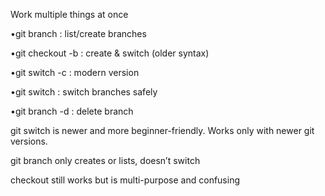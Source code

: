 Work multiple things at once 

 

•git branch : list/create branches 

•git checkout -b <branch> : create & switch (older syntax) 

•git switch -c <branch> : modern version 

•git switch <branch> : switch branches safely 

•git branch -d <branch> : delete branch 

git switch is newer and more beginner-friendly. Works only with newer git versions.  

git branch only creates or lists, doesn’t switch 

checkout still works but is multi-purpose and confusing 

 

 
